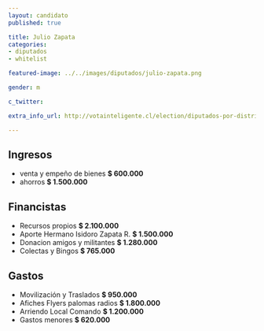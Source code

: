 ```yaml
---
layout: candidato
published: true

title: Julio Zapata 
categories:
- diputados
- whitelist

featured-image: ../../images/diputados/julio-zapata.png

gender: m

c_twitter: 

extra_info_url: http://votainteligente.cl/election/diputados-por-distrito-7/julio-zapata-rodriguez

---
```



## Ingresos

 
- venta y empeño de bienes      **$ 600.000**
- ahorros                       **$ 1.500.000**


## Financistas


- Recursos propios **$ 2.100.000**
- Aporte Hermano Isidoro Zapata R.  **$ 1.500.000**
- Donacion amigos y militantes **$ 1.280.000**
- Colectas y Bingos                    **$ 765.000**


## Gastos


- Movilización  y Traslados                **$ 950.000**
- Afiches Flyers palomas radios        **$ 1.800.000**
- Arriendo Local Comando                 **$ 1.200.000**
- Gastos menores                            **$ 620.000**

